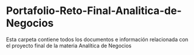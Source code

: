 # Portafolio-Reto-Final-Analitica-de-Negocios
Esta carpeta contiene todos los documentos e información relacionada con el proyecto final de la materia Analítica de Negocios
